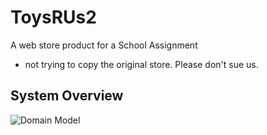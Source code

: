 # ToysRUs2
A web store product for a School Assignment
- not trying to copy the original store. Please don't sue us.

## System Overview
![Domain Model](https://user-images.githubusercontent.com/43598221/115202559-cd32f580-a0f6-11eb-8526-1baba7753664.png)
